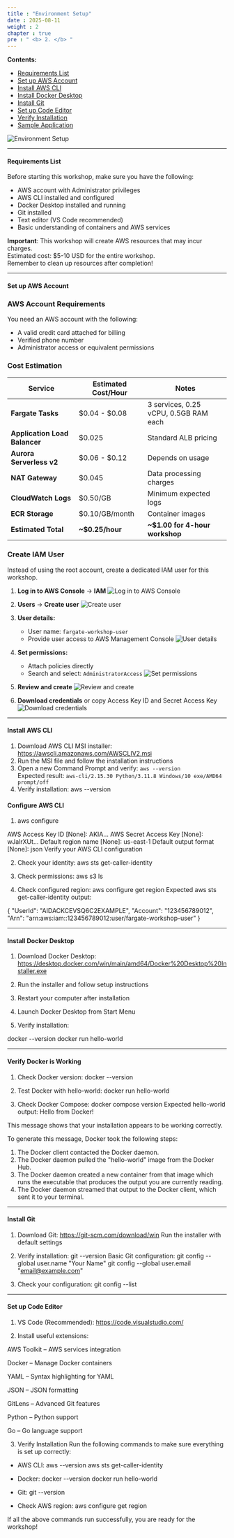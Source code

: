 ```yaml
---
title : "Environment Setup"
date : 2025-08-11
weight : 2
chapter : true
pre : " <b> 2. </b> "
---
```


**Contents:**
- [Requirements List](#requirements-list)
- [Set up AWS Account](#set-up-aws-account)
- [Install AWS CLI](#install-aws-cli)
- [Install Docker Desktop](#install-docker-desktop)
- [Install Git](#install-git)
- [Set up Code Editor](#set-up-code-editor)
- [Verify Installation](#verify-installation)
- [Sample Application](#sample-application)

![Environment Setup](../images/02/environment-setup.png?featherlight=false&width=90pc)

---

#### Requirements List

Before starting this workshop, make sure you have the following:

- AWS account with Administrator privileges
- AWS CLI installed and configured
- Docker Desktop installed and running
- Git installed
- Text editor (VS Code recommended)
- Basic understanding of containers and AWS services

**Important**: This workshop will create AWS resources that may incur charges.  
Estimated cost: $5-10 USD for the entire workshop.  
Remember to clean up resources after completion!

---

#### Set up AWS Account

### AWS Account Requirements

You need an AWS account with the following:
- A valid credit card attached for billing
- Verified phone number
- Administrator access or equivalent permissions

### Cost Estimation

| Service | Estimated Cost/Hour | Notes |
|---------|--------------------|-------|
| **Fargate Tasks** | $0.04 - $0.08 | 3 services, 0.25 vCPU, 0.5GB RAM each |
| **Application Load Balancer** | $0.025 | Standard ALB pricing |
| **Aurora Serverless v2** | $0.06 - $0.12 | Depends on usage |
| **NAT Gateway** | $0.045 | Data processing charges |
| **CloudWatch Logs** | $0.50/GB | Minimum expected logs |
| **ECR Storage** | $0.10/GB/month | Container images |
| **Estimated Total** | **~$0.25/hour** | **~$1.00 for 4-hour workshop** |

### Create IAM User

Instead of using the root account, create a dedicated IAM user for this workshop.

1. **Log in to AWS Console** → **IAM**
![Log in to AWS Console](/images/02/01.png)

2. **Users** → **Create user**
![Create user](/images/02/02.png)

3. **User details:**
   - User name: `fargate-workshop-user`
   - Provide user access to AWS Management Console
   ![User details](/images/02/03.png)

4. **Set permissions:**
   - Attach policies directly
   - Search and select: `AdministratorAccess`
   ![Set permissions](/images/02/04.png)

5. **Review and create**
![Review and create](/images/02/05.png)

6. **Download credentials** or copy Access Key ID and Secret Access Key
![Download credentials](/images/02/06.png)


---

#### Install AWS CLI

1. Download AWS CLI MSI installer: https://awscli.amazonaws.com/AWSCLIV2.msi  
2. Run the MSI file and follow the installation instructions  
3. Open a new Command Prompt and verify: `aws --version`  
   Expected result: `aws-cli/2.15.30 Python/3.11.8 Windows/10 exe/AMD64 prompt/off`
4. Verify installation:  aws --version


#### Configure AWS CLI


1. aws configure

AWS Access Key ID [None]: AKIA...
AWS Secret Access Key [None]: wJalrXUt...
Default region name [None]: us-east-1
Default output format [None]: json
Verify your AWS CLI configuration

2. Check your identity:
aws sts get-caller-identity

3. Check permissions:
aws s3 ls

4. Check configured region:
aws configure get region
Expected aws sts get-caller-identity output:

{
    "UserId": "AIDACKCEVSQ6C2EXAMPLE",
    "Account": "123456789012",
    "Arn": "arn:aws:iam::123456789012:user/fargate-workshop-user"
}

---


#### Install Docker Desktop
1. Download Docker Desktop: https://desktop.docker.com/win/main/amd64/Docker%20Desktop%20Installer.exe

2. Run the installer and follow setup instructions

3. Restart your computer after installation

4. Launch Docker Desktop from Start Menu

5. Verify installation:

docker --version
docker run hello-world

---

#### Verify Docker is Working
1. Check Docker version: docker --version

2. Test Docker with hello-world: docker run hello-world

3. Check Docker Compose: docker compose version
Expected hello-world output: Hello from Docker!

This message shows that your installation appears to be working correctly.

To generate this message, Docker took the following steps:
 1. The Docker client contacted the Docker daemon.
 2. The Docker daemon pulled the "hello-world" image from the Docker Hub.
 3. The Docker daemon created a new container from that image which runs the
    executable that produces the output you are currently reading.
 4. The Docker daemon streamed that output to the Docker client, which sent it
    to your terminal.

---

#### Install Git
1. Download Git: https://git-scm.com/download/win
Run the installer with default settings

2. Verify installation: git --version
Basic Git configuration:
git config --global user.name "Your Name"
git config --global user.email "email@example.com"

3. Check your configuration: git config --list

---

#### Set up Code Editor
1. VS Code (Recommended): https://code.visualstudio.com/

2. Install useful extensions:

AWS Toolkit – AWS services integration

Docker – Manage Docker containers

YAML – Syntax highlighting for YAML

JSON – JSON formatting

GitLens – Advanced Git features

Python – Python support

Go – Go language support

3. Verify Installation
Run the following commands to make sure everything is set up correctly:

- AWS CLI:
aws --version
aws sts get-caller-identity

- Docker:
docker --version
docker run hello-world

- Git:
git --version

- Check AWS region:
aws configure get region

If all the above commands run successfully, you are ready for the workshop!